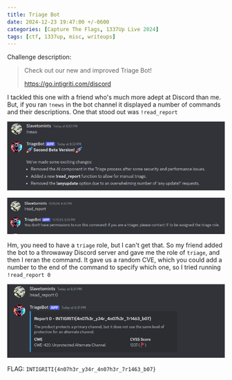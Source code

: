 ```yaml
---
title: Triage Bot
date: 2024-12-23 19:47:00 +/-0600
categories: [Capture The Flags, 1337Up Live 2024]
tags: [ctf, 1337up, misc, writeups]
---
```


Challenge description:

> Check out our new and improved Triage Bot! 
>
> https://go.intigriti.com/discord 

I tackled this one with a friend who's much more adept at Discord than me. But, if you ran `!news` in the bot channel it displayed a number of commands and their descriptions. One that stood out was `!read_report`

![output of !news](/assets/img/1337up-2024/triage-bot/image0.png)

![output of !read_report](/assets/img/1337up-2024/triage-bot/image1.png)

Hm, you need to have a `triage` role, but I can't get that. So my friend added the bot to a throwaway Discord server and gave me the role of `triage`, and then I reran the command. It gave us a random CVE, which you could add a number to the end of the command to specify which one, so I tried running `!read_report 0`

![flag obtained](/assets/img/1337up-2024/triage-bot/image2.png)

FLAG: `INTIGRITI{4n07h3r_y34r_4n07h3r_7r1463_b07}`
